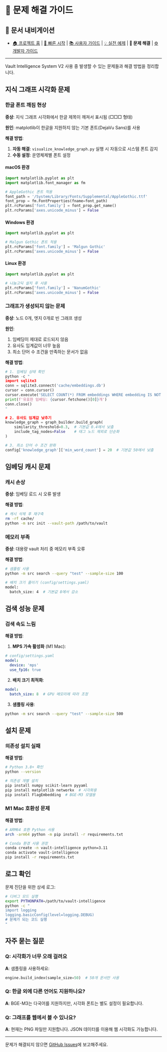 # 🔧 문제 해결 가이드

## 📖 문서 내비게이션
- [🏠 프로젝트 홈](../README.md) | [🚀 빠른 시작](QUICK_START.md) | [📚 사용자 가이드](USER_GUIDE.md) | [💡 실전 예제](EXAMPLES.md) | **🔧 문제 해결** | [⚙️ 개발자 가이드](../CLAUDE.md)

---

Vault Intelligence System V2 사용 중 발생할 수 있는 문제들과 해결 방법을 정리합니다.

## 지식 그래프 시각화 문제

### 한글 폰트 깨짐 현상

**증상**: 지식 그래프 시각화에서 한글 제목이 깨져서 표시됨 (□□□ 형태)

**원인**: matplotlib이 한글을 지원하지 않는 기본 폰트(DejaVu Sans)를 사용

**해결 방법**:
1. **자동 해결**: `visualize_knowledge_graph.py` 실행 시 자동으로 시스템 폰트 감지
2. **수동 설정**: 운영체제별 폰트 설정

#### macOS 환경
```python
import matplotlib.pyplot as plt
import matplotlib.font_manager as fm

# AppleGothic 폰트 적용
font_path = '/System/Library/Fonts/Supplemental/AppleGothic.ttf'
font_prop = fm.FontProperties(fname=font_path)
plt.rcParams['font.family'] = font_prop.get_name()
plt.rcParams['axes.unicode_minus'] = False
```

#### Windows 환경
```python
import matplotlib.pyplot as plt

# Malgun Gothic 폰트 적용
plt.rcParams['font.family'] = 'Malgun Gothic'
plt.rcParams['axes.unicode_minus'] = False
```

#### Linux 환경
```python
import matplotlib.pyplot as plt

# 나눔고딕 설치 후 사용
plt.rcParams['font.family'] = 'NanumGothic'
plt.rcParams['axes.unicode_minus'] = False
```

### 그래프가 생성되지 않는 문제

**증상**: 노드 0개, 엣지 0개로 빈 그래프 생성

**원인**: 
1. 임베딩이 제대로 로드되지 않음
2. 유사도 임계값이 너무 높음
3. 최소 단어 수 조건을 만족하는 문서가 없음

**해결 방법**:
```python
# 1. 임베딩 상태 확인
python -c "
import sqlite3
conn = sqlite3.connect('cache/embeddings.db')
cursor = conn.cursor()
cursor.execute('SELECT COUNT(*) FROM embeddings WHERE embedding IS NOT NULL')
print(f'유효한 임베딩: {cursor.fetchone()[0]}개')
conn.close()
"

# 2. 유사도 임계값 낮추기
knowledge_graph = graph_builder.build_graph(
    similarity_threshold=0.3,  # 기본값 0.4에서 낮춤
    include_tag_nodes=False    # 태그 노드 제외로 단순화
)

# 3. 최소 단어 수 조건 완화
config['knowledge_graph']['min_word_count'] = 20  # 기본값 50에서 낮춤
```

## 임베딩 캐시 문제

### 캐시 손상

**증상**: 임베딩 로드 시 오류 발생

**해결 방법**:
```bash
# 캐시 삭제 후 재구축
rm -rf cache/
python -m src init --vault-path /path/to/vault
```

### 메모리 부족

**증상**: 대용량 vault 처리 중 메모리 부족 오류

**해결 방법**:
```bash
# 샘플링 사용
python -m src search --query "test" --sample-size 100

# 배치 크기 줄이기 (config/settings.yaml)
model:
  batch_size: 4  # 기본값 8에서 감소
```

## 검색 성능 문제

### 검색 속도 느림

**해결 방법**:
1. **MPS 가속 활성화** (M1 Mac):
```yaml
# config/settings.yaml
model:
  device: 'mps'
  use_fp16: true
```

2. **배치 크기 최적화**:
```yaml
model:
  batch_size: 8  # GPU 메모리에 따라 조정
```

3. **샘플링 사용**:
```bash
python -m src search --query "test" --sample-size 500
```

## 설치 문제

### 의존성 설치 실패

**해결 방법**:
```bash
# Python 3.8+ 확인
python --version

# 의존성 개별 설치
pip install numpy scikit-learn pyyaml
pip install matplotlib networkx  # 시각화용
pip install FlagEmbedding  # BGE-M3 모델용
```

### M1 Mac 호환성 문제

**해결 방법**:
```bash
# ARM64 호환 Python 사용
arch -arm64 python -m pip install -r requirements.txt

# Conda 환경 사용 권장
conda create -n vault-intelligence python=3.11
conda activate vault-intelligence
pip install -r requirements.txt
```

## 로그 확인

문제 진단을 위한 상세 로그:

```bash
# 디버그 모드 실행
export PYTHONPATH=/path/to/vault-intelligence
python -c "
import logging
logging.basicConfig(level=logging.DEBUG)
# 문제가 되는 코드 실행
"
```

## 자주 묻는 질문

### Q: 시각화가 너무 오래 걸려요
**A**: 샘플링을 사용하세요:
```python
engine.build_index(sample_size=50)  # 50개 문서만 사용
```

### Q: 한글 외에 다른 언어도 지원하나요?
**A**: BGE-M3는 다국어를 지원하지만, 시각화 폰트는 별도 설정이 필요합니다.

### Q: 그래프를 웹에서 볼 수 있나요?
**A**: 현재는 PNG 파일만 지원합니다. JSON 데이터를 이용해 웹 시각화도 가능합니다.

---

문제가 해결되지 않으면 [GitHub Issues](https://github.com/your-repo/vault-intelligence/issues)에 보고해주세요.